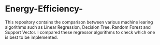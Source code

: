 # Energy-Efficiency-
This repository contains the comparison between various machine learing algorithms such as Linear Regression, Decision Tree. Random Forest and Support Vector. I compared these regressor algorithms to check which one is best to be implemented.

